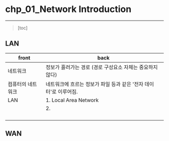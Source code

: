 # chp_01_Network Introduction

--------

> [toc]



## LAN

| front             | back                                                         |
| ----------------- | ------------------------------------------------------------ |
| 네트워크          | 정보가 흘러가는 경로 (경로 구성요소 자체는 중요하지 않다)    |
| 컴퓨터의 네트워크 | 네트워크에 흐르는 정보가 파일 등과 같은 '전자 데이터'로 이루어짐. |
| LAN               | 1. Local Area Network                                        |
|                   | 2.                                                           |
|                   |                                                              |
|                   |                                                              |
|                   |                                                              |
|                   |                                                              |



## WAN

